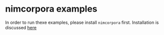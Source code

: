 # nimcorpora examples
In order to run thexe examples, please install `nimcorpora` first. Installation is discussed [here](../main/README.md#installation)
